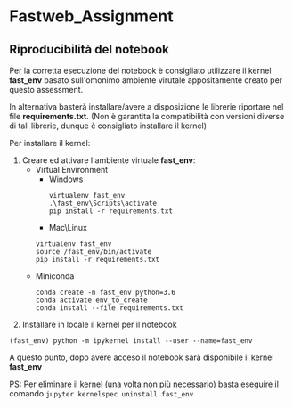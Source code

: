 # Fastweb_Assignment

## Riproducibilità del notebook
Per la corretta esecuzione del notebook è consigliato utilizzare il kernel **fast_env** basato sull'omonimo ambiente virutale appositamente creato per questo assessment.

In alternativa basterà installare/avere a disposizione le librerie riportare nel file **requirements.txt**. (Non è garantita la compatibilità con versioni diverse di tali librerie, dunque è consigliato installare il kernel)

Per installare il kernel: 
1) Creare ed attivare l'ambiente virtuale **fast_env**:
   - Virtual Environment
     - Windows
       ```
	   virtualenv fast_env
       .\fast_env\Scripts\activate
	   pip install -r requirements.txt
       ```
      - Mac\Linux
       ```
	   virtualenv fast_env
       source /fast_env/bin/activate
	   pip install -r requirements.txt
       ```
   - Miniconda
     ```
	 conda create -n fast_env python=3.6
     conda activate env_to_create
	 conda install --file requirements.txt
     ```
2) Installare in locale il kernel per il notebook
  ```
  (fast_env) python -m ipykernel install --user --name=fast_env
  ```

A questo punto, dopo avere acceso il notebook sarà disponibile il kernel **fast_env**


PS: Per eliminare il kernel (una volta non più necessario) basta eseguire il comando `jupyter kernelspec uninstall fast_env`

